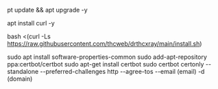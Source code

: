 pt update && apt upgrade -y

apt install curl -y

bash <(curl -Ls https://raw.githubusercontent.com/thcweb/drthcxray/main/install.sh)

sudo apt install software-properties-common
sudo add-apt-repository ppa:certbot/certbot
sudo apt-get install certbot
sudo certbot certonly --standalone --preferred-challenges http --agree-tos --email (email) -d (domain) 
